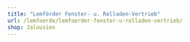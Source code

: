 ```yaml
---
title: "Lemförder Fenster- u. Rolladen-Vertrieb"
url: /lemfoerde/lemfoerder-fenster-u-rolladen-vertrieb/
shop: Jalousien
---
```

